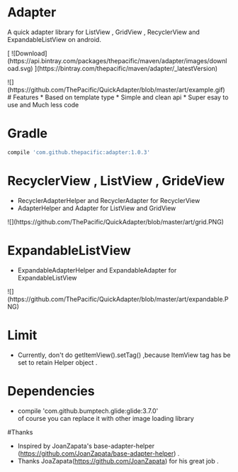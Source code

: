 # Adapter
A quick adapter library for ListView , GridView , RecyclerView and ExpandableListView on android. 
<p>
[ ![Download](https://api.bintray.com/packages/thepacific/maven/adapter/images/download.svg) ](https://bintray.com/thepacific/maven/adapter/_latestVersion)
<p>
![](https://github.com/ThePacific/QuickAdapter/blob/master/art/example.gif)
# Features
* Based on template type
* Simple and clean api
* Super esay to use and Much less code

# Gradle
```groovy
compile 'com.github.thepacific:adapter:1.0.3'
```

# RecyclerView , ListView , GrideView
* RecyclerAdapterHelper and RecyclerAdapter for RecyclerView
* AdapterHelper and Adapter for ListView and GridView
<p>
![](https://github.com/ThePacific/QuickAdapter/blob/master/art/grid.PNG)

# ExpandableListView
* ExpandableAdapterHelper and ExpandableAdapter for ExpandableListView
<p>
![](https://github.com/ThePacific/QuickAdapter/blob/master/art/expandable.PNG)

# Limit
* Currently, don't do getItemView().setTag() ,because ItemView tag has be set to retain Helper object .

# Dependencies
* compile 'com.github.bumptech.glide:glide:3.7.0'  
  of course you can replace it with other image loading library

#Thanks
* Inspired by JoanZapata's base-adapter-helper (https://github.com/JoanZapata/base-adapter-helper) .
* Thanks JoaZapata(https://github.com/JoanZapata) for his great job .
